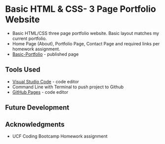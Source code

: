 # Basic HTML & CSS- 3 Page Portfolio Website 
* Basic HTML/CSS three page portfolio website. Basic layout matches my current portfolio.
* Home Page (About), Portfolio Page, Contact Page and required links per homework assignment.
* [Basic-Portfolio]( https://susanchiemi.github.io/Basic-HTML-CSS-Portfolio-Website/) - published page

## Tools Used
* [Visual Studio Code](https://code.visualstudio.com/) - code editor
* Command Line with Terminal to push project to Github
* [GitHub Pages](https://help.github.com/articles/what-is-github-pages/) - code editor

## Future Development

## Acknowledgments
* UCF Coding Bootcamp Homework assignment

